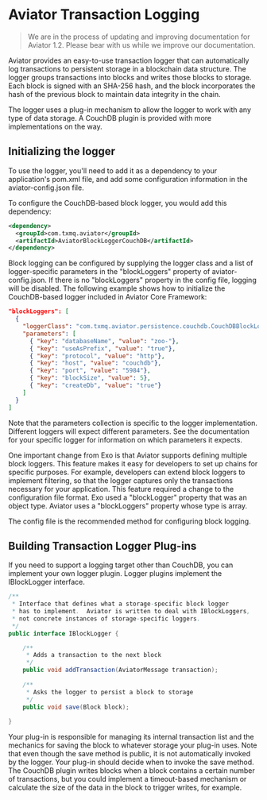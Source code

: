 Aviator Transaction Logging
=======================

> We are in the process of updating and improving documentation for Aviator 1.2.  Please bear with us while we improve our documentation.

Aviator provides an easy-to-use transaction logger that can automatically log transactions to persistent storage in a blockchain data structure.  The logger groups transactions into blocks and writes those blocks to storage.  Each block is signed with an SHA-256 hash, and the block incorporates the hash of the previous block to maintain data integrity in the chain.

The logger uses a plug-in mechanism to allow the logger to work with any type of data storage.  A CouchDB plugin is provided with more implementations on the way.

## Initializing the logger

To use the logger, you'll need to add it as a dependency to your application's pom.xml file, and add some configuration information in 
the aviator-config.json file.

To configure the CouchDB-based block logger, you would add this dependency:

```xml
<dependency>
  <groupId>com.txmq.aviator</groupId>
  <artifactId>AviatorBlockLoggerCouchDB</artifactId>
</dependency>
```

Block logging can be configured by supplying the logger class and a list of logger-specific parameters in the "blockLoggers" property of aviator-config.json.  If there is no "blockLoggers" property in the config file, logging will be disabled.  The following example shows how to initialize the CouchDB-based logger included in Aviator Core Framework:

```json
"blockLoggers": [
  {
    "loggerClass": "com.txmq.aviator.persistence.couchdb.CouchDBBlockLogger",
    "parameters": [
      { "key": "databaseName", "value": "zoo-"},
      { "key": "useAsPrefix", "value": "true"},
      { "key": "protocol", "value": "http"},
      { "key": "host", "value": "couchdb"},
      { "key": "port", "value": "5984"},
      { "key": "blockSize", "value": 5},
      { "key": "createDb", "value": "true"}
    ]
  }
]
```
Note that the parameters collection is specific to the logger implementation.  Different loggers will expect different parameters.  See the documentation for your specific logger for information on which parameters it expects.

One important change from Exo is that Aviator supports defining multiple block loggers.  This feature makes it easy for developers to set up chains for specific purposes.  For example, developers can extend block loggers to implement filtering, so that the logger captures only the transactions necessary for your application.  This feature required a change to the configuration file format.  Exo used a "blockLogger" property that was an object type.  Aviator uses a "blockLoggers" property whose type is array.

The config file is the recommended method for configuring block logging.

## Building Transaction Logger Plug-ins
If you need to support a logging target other than CouchDB, you can implement your own logger plugin.  Logger plugins implement the IBlockLogger interface.

```java
/**
 * Interface that defines what a storage-specific block logger 
 * has to implement.  Aviator is written to deal with IBlockLoggers, 
 * not concrete instances of storage-specific loggers.
 */
public interface IBlockLogger {

    /**
     * Adds a transaction to the next block
     */
    public void addTransaction(AviatorMessage transaction);
    
    /**
     * Asks the logger to persist a block to storage
     */
    public void save(Block block);
    
}
```

Your plug-in is responsible for managing its internal transaction list and the mechanics for saving the block to whatever storage your plug-in uses.  Note that even though the save method is public, it is not automatically invoked by the logger.  Your plug-in should decide when to invoke the save method.  The CouchDB plugin writes blocks when a block contains a certain number of transactions, but you could implement a timeout-based mechanism or calculate the size of the data in the block to trigger writes, for example.